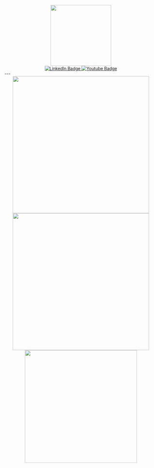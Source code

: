 <div id="header" align="center">
  <img src="https://media.giphy.com/media/M9gbBd9nbDrOTu1Mqx/giphy.gif" width="200"/>
</div>

<div id="badges" align="center">
  <a href="https://www.linkedin.com/in/ferisaprestasi/">
    <img src="https://img.shields.io/badge/LinkedIn-blue?style=for-the-badge&logo=linkedin&logoColor=white" alt="LinkedIn Badge"/>
  </a>
  <a href="https://www.youtube.com/channel/UCioDi1cOf-xV0tkpI-qsk_A">
    <img src="https://img.shields.io/badge/YouTube-red?style=for-the-badge&logo=youtube&logoColor=white" alt="Youtube Badge"/>
  </a>
</div>
</div>
---
<div align=center>
  <img width="450" src="https://github-readme-stats-sigma-five.vercel.app/api?username=prestasicode&theme=buefy&show_icons=true&hide_border=true&count_private=true" />
  <img width="450"  src="https://github-readme-streak-stats.herokuapp.com?user=prestasicode&theme=buefy&hide_border=true" />
  <img width="370"  src="https://github-readme-stats-sigma-five.vercel.app/api/top-langs/?username=prestasicode&layout=compact&theme=buefy&hide_border=true" />
</div>


<br>
